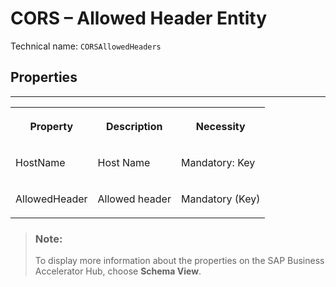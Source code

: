 <!-- loio85d76c0b1ad4448c8bdd17bc298db66d -->

# CORS – Allowed Header Entity





Technical name: `CORSAllowedHeaders` 



## Properties

****


<table>
<tr>
<th valign="top">

Property

</th>
<th valign="top">

Description

</th>
<th valign="top">

Necessity

</th>
</tr>
<tr>
<td valign="top">

HostName

</td>
<td valign="top">

Host Name

</td>
<td valign="top">

Mandatory: Key

</td>
</tr>
<tr>
<td valign="top">

AllowedHeader

</td>
<td valign="top">

Allowed header

</td>
<td valign="top">

Mandatory \(Key\)

</td>
</tr>
</table>

> ### Note:  
> To display more information about the properties on the SAP Business Accelerator Hub, choose **Schema View**.

